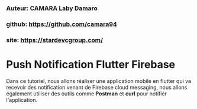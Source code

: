 ### Auteur: CAMARA Laby Damaro

### github: https://github.com/camara94

### site: https://stardevcgroup.com/

# Push Notification Flutter Firebase

Dans ce tutoriel, nous allons réaliser une application mobile en flutter qui va recevoir des notification venant de Firebase cloud messaging, nous allons également utiliser des outils comme **Postman** et **curl** pour notifier l'application.
